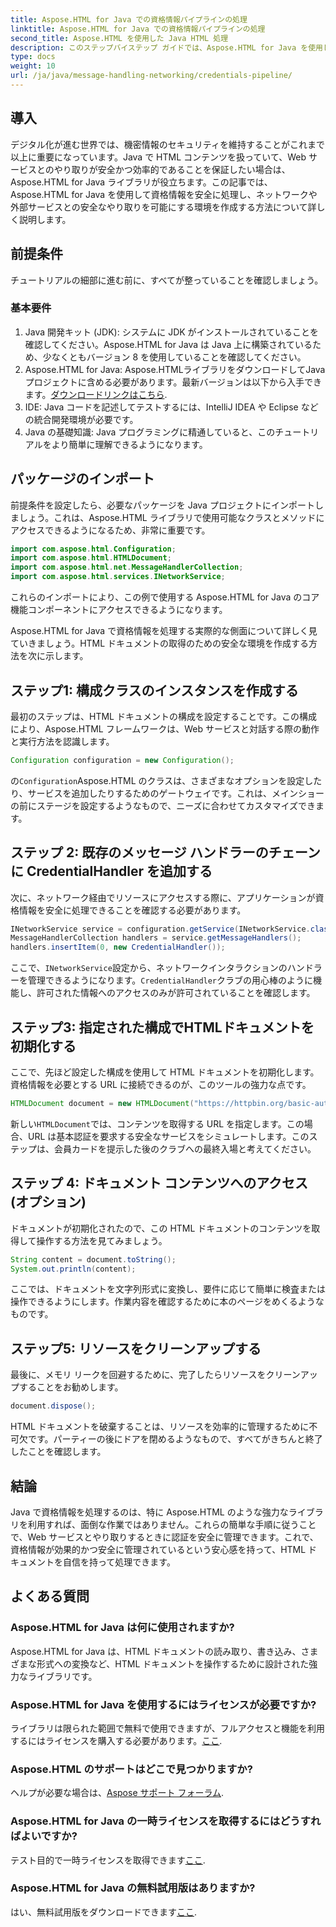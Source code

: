 ```yaml
---
title: Aspose.HTML for Java での資格情報パイプラインの処理
linktitle: Aspose.HTML for Java での資格情報パイプラインの処理
second_title: Aspose.HTML を使用した Java HTML 処理
description: このステップバイステップ ガイドでは、Aspose.HTML for Java を使用して資格情報を安全に処理する方法を学習します。重要なヒントとベスト プラクティスを紹介します。
type: docs
weight: 10
url: /ja/java/message-handling-networking/credentials-pipeline/
---
```

## 導入
デジタル化が進む世界では、機密情報のセキュリティを維持することがこれまで以上に重要になっています。Java で HTML コンテンツを扱っていて、Web サービスとのやり取りが安全かつ効率的であることを保証したい場合は、Aspose.HTML for Java ライブラリが役立ちます。この記事では、Aspose.HTML for Java を使用して資格情報を安全に処理し、ネットワークや外部サービスとの安全なやり取りを可能にする環境を作成する方法について詳しく説明します。
## 前提条件
チュートリアルの細部に進む前に、すべてが整っていることを確認しましょう。 
### 基本要件
1. Java 開発キット (JDK): システムに JDK がインストールされていることを確認してください。Aspose.HTML for Java は Java 上に構築されているため、少なくともバージョン 8 を使用していることを確認してください。
2.  Aspose.HTML for Java: Aspose.HTMLライブラリをダウンロードしてJavaプロジェクトに含める必要があります。最新バージョンは以下から入手できます。[ダウンロードリンクはこちら](https://releases.aspose.com/html/java/).
3. IDE: Java コードを記述してテストするには、IntelliJ IDEA や Eclipse などの統合開発環境が必要です。
4. Java の基礎知識: Java プログラミングに精通していると、このチュートリアルをより簡単に理解できるようになります。
## パッケージのインポート
前提条件を設定したら、必要なパッケージを Java プロジェクトにインポートしましょう。これは、Aspose.HTML ライブラリで使用可能なクラスとメソッドにアクセスできるようになるため、非常に重要です。
```java
import com.aspose.html.Configuration;
import com.aspose.html.HTMLDocument;
import com.aspose.html.net.MessageHandlerCollection;
import com.aspose.html.services.INetworkService;
```
これらのインポートにより、この例で使用する Aspose.HTML for Java のコア機能コンポーネントにアクセスできるようになります。

Aspose.HTML for Java で資格情報を処理する実際的な側面について詳しく見ていきましょう。HTML ドキュメントの取得のための安全な環境を作成する方法を次に示します。
## ステップ1: 構成クラスのインスタンスを作成する
最初のステップは、HTML ドキュメントの構成を設定することです。この構成により、Aspose.HTML フレームワークは、Web サービスと対話する際の動作と実行方法を認識します。
```java
Configuration configuration = new Configuration();
```
の`Configuration`Aspose.HTML のクラスは、さまざまなオプションを設定したり、サービスを追加したりするためのゲートウェイです。これは、メインショーの前にステージを設定するようなもので、ニーズに合わせてカスタマイズできます。
## ステップ 2: 既存のメッセージ ハンドラーのチェーンに CredentialHandler を追加する
次に、ネットワーク経由でリソースにアクセスする際に、アプリケーションが資格情報を安全に処理できることを確認する必要があります。
```java
INetworkService service = configuration.getService(INetworkService.class);
MessageHandlerCollection handlers = service.getMessageHandlers();
handlers.insertItem(0, new CredentialHandler());
```
ここで、`INetworkService`設定から、ネットワークインタラクションのハンドラーを管理できるようになります。`CredentialHandler`クラブの用心棒のように機能し、許可された情報へのアクセスのみが許可されていることを確認します。
## ステップ3: 指定された構成でHTMLドキュメントを初期化する
ここで、先ほど設定した構成を使用して HTML ドキュメントを初期化します。資格情報を必要とする URL に接続できるのが、このツールの強力な点です。
```java
HTMLDocument document = new HTMLDocument("https://httpbin.org/basic-auth/username/securelystoredpassword", 設定);
```
新しい`HTMLDocument`では、コンテンツを取得する URL を指定します。この場合、URL は基本認証を要求する安全なサービスをシミュレートします。このステップは、会員カードを提示した後のクラブへの最終入場と考えてください。
## ステップ 4: ドキュメント コンテンツへのアクセス (オプション)
ドキュメントが初期化されたので、この HTML ドキュメントのコンテンツを取得して操作する方法を見てみましょう。
```java
String content = document.toString();
System.out.println(content);
```
ここでは、ドキュメントを文字列形式に変換し、要件に応じて簡単に検査または操作できるようにします。作業内容を確認するために本のページをめくるようなものです。
## ステップ5: リソースをクリーンアップする
最後に、メモリ リークを回避するために、完了したらリソースをクリーンアップすることをお勧めします。
```java
document.dispose();
```
HTML ドキュメントを破棄することは、リソースを効率的に管理するために不可欠です。パーティーの後にドアを閉めるようなもので、すべてがきちんと終了したことを確認します。
## 結論
Java で資格情報を処理するのは、特に Aspose.HTML のような強力なライブラリを利用すれば、面倒な作業ではありません。これらの簡単な手順に従うことで、Web サービスとやり取りするときに認証を安全に管理できます。これで、資格情報が効果的かつ安全に管理されているという安心感を持って、HTML ドキュメントを自信を持って処理できます。

## よくある質問
### Aspose.HTML for Java は何に使用されますか?
Aspose.HTML for Java は、HTML ドキュメントの読み取り、書き込み、さまざまな形式への変換など、HTML ドキュメントを操作するために設計された強力なライブラリです。
### Aspose.HTML for Java を使用するにはライセンスが必要ですか?
ライブラリは限られた範囲で無料で使用できますが、フルアクセスと機能を利用するにはライセンスを購入する必要があります。[ここ](https://purchase.aspose.com/buy).
### Aspose.HTML のサポートはどこで見つかりますか?
ヘルプが必要な場合は、[Aspose サポート フォーラム](https://forum.aspose.com/c/html/29).
### Aspose.HTML for Java の一時ライセンスを取得するにはどうすればよいですか?
テスト目的で一時ライセンスを取得できます[ここ](https://purchase.aspose.com/temporary-license/).
### Aspose.HTML for Java の無料試用版はありますか?
はい、無料試用版をダウンロードできます[ここ](https://releases.aspose.com/).